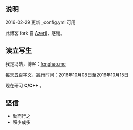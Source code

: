 ## 说明

2016-02-29  更新 _config.yml 可用

此博客 fork 自 [Azeril](http://azeril.me/)，感谢。

## 读立写生

我是冯皓，博客：[fenghao.me](fenghao.me)

每天五百字文，践行时间：2016年10月08日至2016年10月15日

现在研习 **C/C++** 。

## 坚信


- 勤而行之
- 积少成多



